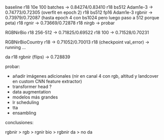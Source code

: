 baseline
r18 10e 100 batches -> 0.84274/0.83410
r18 bs512 Adam1e-3 -> 0.74773/0.72305 (overfit en epoch 2)
r18 bs512 fp16 Adam1e-3 rgbnir -> 0.73979/0.72087 (hasta epoch 4 con bs1024 pero luego paso a 512 porque peta)
r18 rgnir -> 0.73669/0.72878
r18 nirgb -> probar

RGBNirBio
r18 256-512 -> 0.71825/0.69522
r18 100 -> 0.71528/0.70231

RGBNirBioCountry
r18 -> 0.71052/0.70013
r18 (checkpoint val_error) -> running ...

da
r18 rgbnir (flips) -> 0.728839

probar:

- añadir imágenes adicionales (nir en canal 4 con rgb, altitud y landcover en custom CNN feature extractor)
- transformer head ?
- data augmentation
- modelos más grandes
- lr scheduling
- tta
- ensambling

conclusiones:

rgbnir > rgb > rgnir
bio > rgbnir
da > no da
